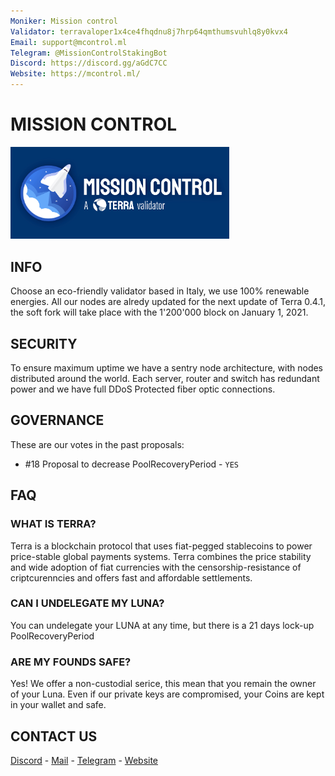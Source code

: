 ```yaml
---
Moniker: Mission control
Validator: terravaloper1x4ce4fhqdnu8j7hrp64qmthumsvuhlq8y0kvx4
Email: support@mcontrol.ml
Telegram: @MissionControlStakingBot
Discord: https://discord.gg/aGdC7CC
Website: https://mcontrol.ml/
---
```


# MISSION CONTROL

<img src="./img/banner.jpg" width="350px"></img>

## INFO
Choose an eco-friendly validator based in Italy, we use 100% renewable energies. All our nodes are alredy updated for the next update of Terra 0.4.1, the soft fork will take place with the 1'200'000 block on January 1, 2021.
## SECURITY
To ensure maximum uptime we have a sentry node architecture, with nodes distributed around the world. Each server, router and switch has redundant power and we have full DDoS Protected fiber optic connections.
## GOVERNANCE
These are our votes in the past proposals:
- #18 Proposal to decrease PoolRecoveryPeriod - `YES`

## FAQ
### WHAT IS TERRA?
Terra is a blockchain protocol that uses fiat-pegged stablecoins to power price-stable global payments systems. Terra combines the price stability and wide adoption of fiat currencies with the censorship-resistance of criptcurenncies and offers fast and affordable settlements.
### CAN I UNDELEGATE MY LUNA?
You can undelegate your LUNA at any time, but there is a 21 days lock-up PoolRecoveryPeriod
### ARE MY FOUNDS SAFE?
Yes! We offer a non-custodial serice, this mean that you remain the owner of your Luna. Even if our private keys are compromised, your Coins are kept in your wallet and safe.
## CONTACT US
[Discord](https://discord.gg/DaXu4ZmSKv) -  [Mail](mailto:support@mcontrol.ml) - [Telegram](https://telegram.me/MissionControlStakingBot) - [Website](https://mcontrol.ml)

